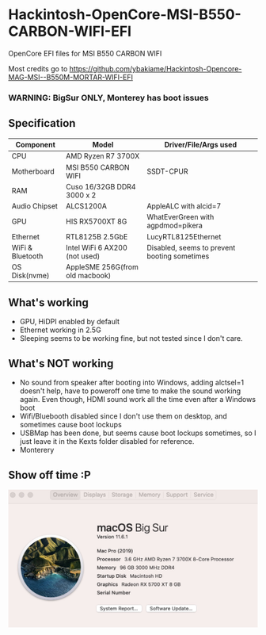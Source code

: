 # Hackintosh-OpenCore-MSI-B550-CARBON-WIFI-EFI
OpenCore EFI files for MSI B550 CARBON WIFI

Most credits go to https://github.com/ybakiame/Hackintosh-Opencore-MAG-MSI--B550M-MORTAR-WIFI-EFI

### WARNING: BigSur ONLY,  Monterey has boot issues

## Specification

| **Component**    | **Model**                       | **Driver/File/Args used**    |
| -----------------| --------------------------------| ----------------------------|
| CPU | AMD Ryzen R7 3700X |  |
| Motherboard| MSI B550 CARBON WIFI | SSDT-CPUR |
| RAM| Cuso 16/32GB DDR4 3000 x 2 | |  
| Audio Chipset | ALCS1200A | AppleALC with alcid=7 |
| GPU              | HIS RX5700XT 8G  | WhatEverGreen with agpdmod=pikera |
| Ethernet         | RTL8125B 2.5GbE  | LucyRTL8125Ethernet |
| WiFi & Bluetooth | Intel WiFi 6 AX200 (not used)   | Disabled, seems to prevent booting sometimes |
| OS Disk(nvme)    | AppleSME 256G(from old macbook) |  |

## What's working

* GPU, HiDPI enabled by default
* Ethernet working in 2.5G
* Sleeping seems to be working fine, but not tested since I don't care.

## What's NOT working

* No sound from speaker after booting into Windows, adding alctsel=1 doesn't help, have to poweroff one time to make the sound working again. Even though, HDMI sound work all the time even after a Windows boot
* Wifi/Bluebooth disabled since I don't use them on desktop, and sometimes cause boot lockups
* USBMap has been done, but seems cause boot lockups sometimes, so I just leave it in the Kexts folder disabled for reference.
* Monterery

## Show off time :P

![BigSur](BigSur.jpg)
